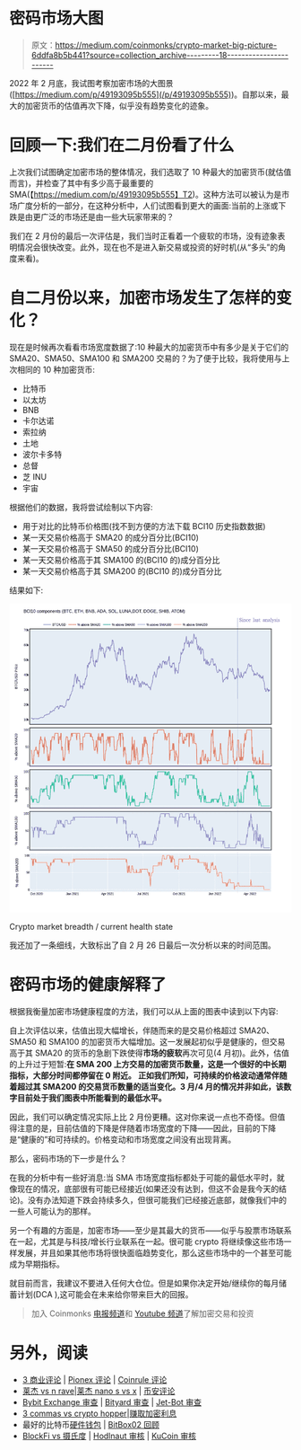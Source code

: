 # 密码市场大图

> 原文：<https://medium.com/coinmonks/crypto-market-big-picture-6ddfa8b5b441?source=collection_archive---------18----------------------->

2022 年 2 月底，我试图考察加密市场的大图景([https://medium.com/p/49193095b555](/p/49193095b555))。自那以来，最大的加密货币的估值再次下降，似乎没有趋势变化的迹象。

# 回顾一下:我们在二月份看了什么

上次我们试图确定加密市场的整体情况，我们选取了 10 种最大的加密货币(就估值而言)，并检查了其中有多少高于最重要的 SMA(【https://medium.com/p/49193095b555】T2)。这种方法可以被认为是市场广度分析的一部分，在这种分析中，人们试图看到更大的画面:当前的上涨或下跌是由更广泛的市场还是由一些大玩家带来的？

我们在 2 月份的最后一次评估是，我们当时正看着一个疲软的市场，没有迹象表明情况会很快改变。此外，现在也不是进入新交易或投资的好时机(从“多头”的角度来看)。

# 自二月份以来，加密市场发生了怎样的变化？

现在是时候再次看看市场宽度数据了:10 种最大的加密货币中有多少是关于它们的 SMA20、SMA50、SMA100 和 SMA200 交易的？为了便于比较，我将使用与上次相同的 10 种加密货币:

*   比特币
*   以太坊
*   BNB
*   卡尔达诺
*   索拉纳
*   土地
*   波尔卡多特
*   总督
*   芝 INU
*   宇宙

根据他们的数据，我将尝试绘制以下内容:

*   用于对比的比特币价格图(找不到方便的方法下载 BCI10 历史指数数据)
*   某一天交易价格高于 SMA20 的成分百分比(BCI10)
*   某一天交易价格高于 SMA50 的成分百分比(BCI10)
*   某一天交易价格高于其 SMA100 的(BCI10 的)成分百分比
*   某一天交易价格高于其 SMA200 的(BCI10 的)成分百分比

结果如下:

![](img/46c6d4965e34436f2811253940506b74.png)

Crypto market breadth / current health state

我还加了一条细线，大致标出了自 2 月 26 日最后一次分析以来的时间范围。

# 密码市场的健康解释了

根据我衡量加密市场健康程度的方法，我们可以从上面的图表中读到以下内容:

自上次评估以来，估值出现大幅增长，伴随而来的是交易价格超过 SMA20、SMA50 和 SMA100 的加密货币大幅增加。这一发展起初似乎是健康的，但交易高于其 SMA20 的货币的急剧下跌使得**市场的疲软**再次可见(4 月初)。此外，估值的上升过于短暂:**在 SMA 200 上方交易的加密货币数量，这是一个很好的中长期指标，大部分时间都停留在 0 附近。** **正如我们所知，可持续的价格波动通常伴随着超过其 SMA200 的交易货币数量的适当变化。3 月/4 月的情况并非如此，该数字目前处于我们图表中所能看到的最低水平。**

因此，我们可以确定情况实际上比 2 月份更糟。这对你来说一点也不奇怪。但值得注意的是，目前估值的下降是伴随着市场宽度的下降——因此，目前的下降是“健康的”和可持续的。价格变动和市场宽度之间没有出现背离。

那么，密码市场的下一步是什么？

在我的分析中有一些好消息:当 SMA 市场宽度指标都处于可能的最低水平时，就像现在的情况，底部很有可能已经接近(如果还没有达到，但这不会是我今天的结论)。没有办法知道下跌会持续多久，但很可能我们已经接近底部，就像我们中的一些人可能认为的那样。

另一个有趣的方面是，加密市场——至少是其最大的货币——似乎与股票市场联系在一起，尤其是与科技/增长行业联系在一起。很可能 crypto 将继续像这些市场一样发展，并且如果其他市场将很快面临趋势变化，那么这些市场中的一个甚至可能成为早期指标。

就目前而言，我建议不要进入任何大仓位。但是如果你决定开始/继续你的每月储蓄计划(DCA ),这可能会在未来给你带来巨大的回报。

> 加入 Coinmonks [电报频道](https://t.me/coincodecap)和 [Youtube 频道](https://www.youtube.com/c/coinmonks/videos)了解加密交易和投资

# 另外，阅读

*   [3 商业评论](/coinmonks/3commas-review-an-excellent-crypto-trading-bot-2020-1313a58bec92) | [Pionex 评论](https://coincodecap.com/pionex-review-exchange-with-crypto-trading-bot) | [Coinrule 评论](/coinmonks/coinrule-review-2021-a-beginner-friendly-crypto-trading-bot-daf0504848ba)
*   [莱杰 vs n rave](/coinmonks/ledger-vs-ngrave-zero-7e40f0c1d694)|[莱杰 nano s vs x](/coinmonks/ledger-nano-s-vs-x-battery-hardware-price-storage-59a6663fe3b0) | [币安评论](/coinmonks/binance-review-ee10d3bf3b6e)
*   [Bybit Exchange 审查](/coinmonks/bybit-exchange-review-dbd570019b71) | [Bityard 审查](https://coincodecap.com/bityard-reivew) | [Jet-Bot 审查](https://coincodecap.com/jet-bot-review)
*   [3 commas vs crypto hopper](/coinmonks/3commas-vs-pionex-vs-cryptohopper-best-crypto-bot-6a98d2baa203)|[赚取加密利息](/coinmonks/earn-crypto-interest-b10b810fdda3)
*   最好的比特币[硬件钱包](/coinmonks/hardware-wallets-dfa1211730c6) | [BitBox02 回顾](/coinmonks/bitbox02-review-your-swiss-bitcoin-hardware-wallet-c36c88fff29)
*   [BlockFi vs 摄氏度](/coinmonks/blockfi-vs-celsius-vs-hodlnaut-8a1cc8c26630) | [Hodlnaut 审核](/coinmonks/hodlnaut-review-best-way-to-hodl-is-to-earn-interest-on-your-bitcoin-6658a8c19edf) | [KuCoin 审核](https://coincodecap.com/kucoin-review)